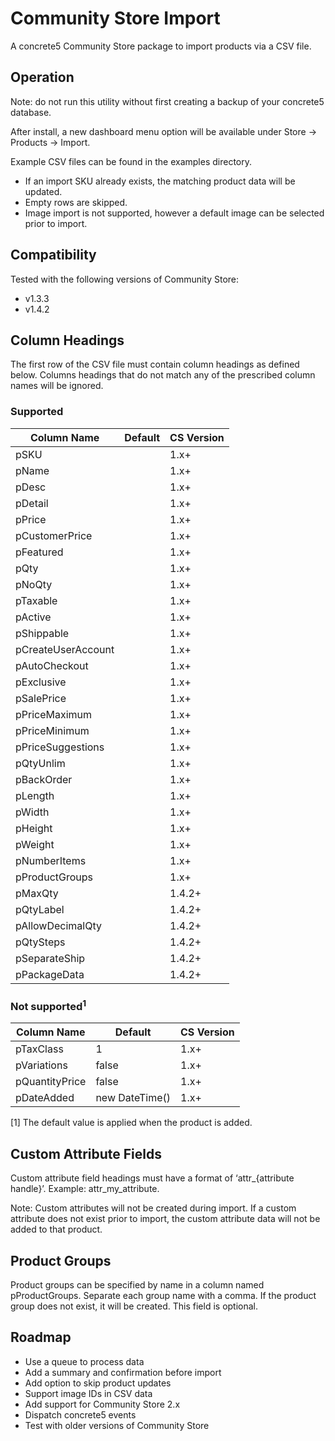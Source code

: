 # Community Store Import
A concrete5 Community Store package to import products via a CSV file.

## Operation
Note: do not run this utility without first creating a backup of your concrete5 database.

After install, a new dashboard menu option will be available under Store -> Products -> Import.

Example CSV files can be found in the examples directory.

* If an import SKU already exists, the matching product data will be updated.
* Empty rows are skipped.
* Image import is not supported, however a default image can be selected prior to import.

## Compatibility

Tested with the following versions of Community Store:

* v1.3.3
* v1.4.2

## Column Headings
The first row of the CSV file must contain column headings as defined below. Columns headings that do not match any of the prescribed column names will be ignored.

### Supported
Column Name | Default | CS Version
----------- | ------- | ----------
pSKU | | 1.x+
pName | | 1.x+
pDesc | | 1.x+
pDetail | | 1.x+
pPrice | | 1.x+
pCustomerPrice | | 1.x+
pFeatured | | 1.x+
pQty | | 1.x+
pNoQty | | 1.x+
pTaxable | | 1.x+
pActive | | 1.x+
pShippable | | 1.x+
pCreateUserAccount | | 1.x+
pAutoCheckout | | 1.x+
pExclusive | | 1.x+
pSalePrice | | 1.x+
pPriceMaximum | | 1.x+
pPriceMinimum | | 1.x+
pPriceSuggestions | | 1.x+
pQtyUnlim | | 1.x+
pBackOrder | | 1.x+
pLength | | 1.x+
pWidth | | 1.x+
pHeight | | 1.x+
pWeight | | 1.x+
pNumberItems | | 1.x+
pProductGroups | | 1.x+
pMaxQty | | 1.4.2+
pQtyLabel | | 1.4.2+
pAllowDecimalQty | | 1.4.2+
pQtySteps | | 1.4.2+
pSeparateShip | | 1.4.2+
pPackageData | | 1.4.2+

### Not supported<sup>1</sup>
Column Name | Default | CS Version
----------- | ------- | ----------
pTaxClass | 1 | 1.x+
pVariations | false | 1.x+
pQuantityPrice | false | 1.x+
pDateAdded | new DateTime() | 1.x+

[1] The default value is applied when the product is added.

## Custom Attribute Fields
Custom attribute field headings must have a format of ‘attr_{attribute handle}’. Example: attr_my_attribute.

Note: Custom attributes will not be created during import. If a custom attribute does not exist prior to import, the custom attribute data will not be added to that product.

## Product Groups
Product groups can be specified by name in a column named pProductGroups. Separate each group name with a comma.  If the product group does not exist, it will be created. This field is optional.

## Roadmap
* Use a queue to process data
* Add a summary and confirmation before import
* Add option to skip product updates
* Support image IDs in CSV data
* Add support for Community Store 2.x
* Dispatch concrete5 events
* Test with older versions of Community Store


